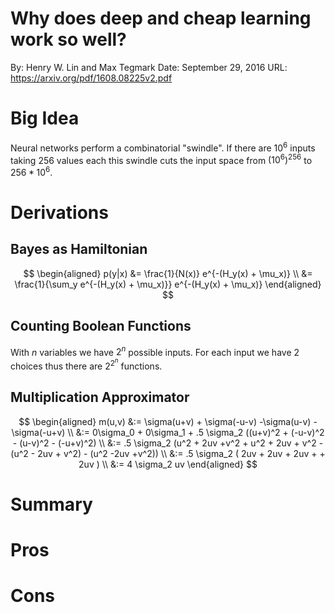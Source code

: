 # Why does deep and cheap learning work so well?

By: Henry W. Lin and Max Tegmark
Date: September 29, 2016
URL: https://arxiv.org/pdf/1608.08225v2.pdf

# Big Idea

Neural networks perform a combinatorial "swindle".
If there are $10^6$ inputs taking 256 values each
this swindle cuts the input space from $(10^6)^256$ to
$256 * 10^6$.

# Derivations

## Bayes as Hamiltonian
$$
\begin{aligned}
    p(y|x) &= \frac{1}{N(x)} e^{-(H_y(x) + \mu_x)} \\
           &= \frac{1}{\sum_y e^{-(H_y(x) + \mu_x)}} e^{-(H_y(x) + \mu_x)}
\end{aligned}
$$

## Counting Boolean Functions

With $n$ variables we have $2^n$ possible inputs.
For each input we have 2 choices thus there are $2^{2^n}$ functions.

## Multiplication Approximator

$$
\begin{aligned}
m(u,v) &:= \sigma(u+v) + \sigma(-u-v) -\sigma(u-v) -\sigma(-u+v) \\
       &:= 0\sigma_0 + 0\sigma_1 + .5 \sigma_2 ((u+v)^2 + (-u-v)^2 - (u-v)^2 - (-u+v)^2) \\
       &:= .5 \sigma_2 (u^2 + 2uv +v^2 + u^2 + 2uv + v^2 - (u^2 - 2uv + v^2) - (u^2 -2uv +v^2)) \\
       &:= .5 \sigma_2 ( 2uv +  2uv  + 2uv + + 2uv ) \\
       &:= 4 \sigma_2 uv
\end{aligned}
$$

# Summary

# Pros

# Cons
